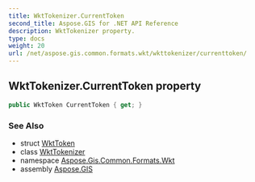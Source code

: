 ```yaml
---
title: WktTokenizer.CurrentToken
second_title: Aspose.GIS for .NET API Reference
description: WktTokenizer property. 
type: docs
weight: 20
url: /net/aspose.gis.common.formats.wkt/wkttokenizer/currenttoken/
---
```

## WktTokenizer.CurrentToken property

```csharp
public WktToken CurrentToken { get; }
```

### See Also

* struct [WktToken](../../wkttoken/)
* class [WktTokenizer](../)
* namespace [Aspose.Gis.Common.Formats.Wkt](../../wkttokenizer/)
* assembly [Aspose.GIS](../../../)


